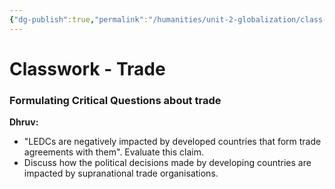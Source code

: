 ```yaml
---
{"dg-publish":true,"permalink":"/humanities/unit-2-globalization/class-notes/8-formulating-critical-questions-about-trade/","dgHomeLink":true,"dgPassFrontmatter":false}
---
```


# Classwork - Trade
### Formulating Critical Questions about trade
**Dhruv:**
- "LEDCs are negatively impacted by developed countries that form trade agreements with them". Evaluate this claim.
- Discuss how the political decisions made by developing countries are impacted by supranational trade organisations.

